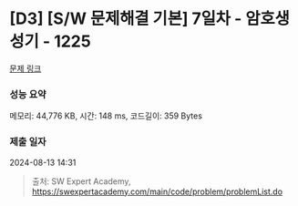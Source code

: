 # [D3] [S/W 문제해결 기본] 7일차 - 암호생성기 - 1225 

[문제 링크](https://swexpertacademy.com/main/code/problem/problemDetail.do?contestProbId=AV14uWl6AF0CFAYD) 

### 성능 요약

메모리: 44,776 KB, 시간: 148 ms, 코드길이: 359 Bytes

### 제출 일자

2024-08-13 14:31



> 출처: SW Expert Academy, https://swexpertacademy.com/main/code/problem/problemList.do